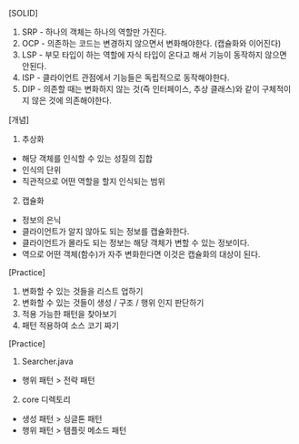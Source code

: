 [SOLID]
1. SRP - 하나의 객체는 하나의 역할만 가진다.
2. OCP - 의존하는 코드는 변경하지 않으면서 변화해야한다. (캡슐화와 이어진다)
3. LSP - 부모 타입이 하는 역할에 자식 타입이 온다고 해서 기능이 동작하지 않으면 안된다.
4. ISP - 클라이언트 관점에서 기능들은 독립적으로 동작해야한다.
5. DIP - 의존할 때는 변화하지 않는 것(즉 인터페이스, 추상 클래스)와 같이 구체적이지 않은 것에 의존해야한다.

[개념]
1. 추상화 
- 해당 객체를 인식할 수 있는 성질의 집합
- 인식의 단위
- 직관적으로 어떤 역할을 할지 인식되는 범위

2. 캡슐화
- 정보의 은닉
- 클라이언트가 알지 않아도 되는 정보를 캡슐화한다.
- 클라이언트가 몰라도 되는 정보는 해당 객체가 변할 수 있는 정보이다.
- 역으로 어떤 객체(함수)가 자주 변화한다면 이것은 캡슐화의 대상이 된다.

[Practice]
1. 변화할 수 있는 것들을 리스트 업하기
2. 변화할 수 있는 것들이 생성 / 구조 / 행위 인지 판단하기
3. 적용 가능한 패턴을 찾아보기
4. 패턴 적용하여 소스 코기 짜기

[Practice]
1. Searcher.java 
- 행위 패턴 > 전략 패턴

2. core 디렉토리
- 생성 패턴 > 싱글톤 패턴
- 행위 패턴 > 템플릿 메소드 패턴 
